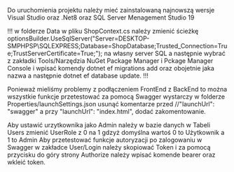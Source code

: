 Do uruchomienia projektu należy mieć zainstalowaną najnowszą wersje Visual Studio oraz .Net8 oraz SQL Server Menagement Studio 19

!!!  w folderze Data w pliku ShopContext.cs należy zmienić ścieżkę optionsBuilder.UseSqlServer("Server=DESKTOP-SMPHPSP\\SQLEXPRESS;Database=ShopDatabase;Trusted_Connection=True;TrustServerCertificate=True;"); na własny server SQL a następnie wybrać z zakładki Tools/Narzędzia NuGet Package Manager i Pckage Manager Console i wpisać komendy dotnet ef migrations add oraz obojetnie jaka nazwa a następnie dotnet ef database update. !!!

Ponieważ mieliśmy problemy z podłączeniem FrontEnd z BackEnd to można wszystkie funkcje przetestować za pomocą Swagger wystarczy w folderze Properties/launchSettings.json usunąć komentarze przed //"launchUrl": "swagger" a przy "launchUrl": "index.html", dodać zakomentowanie.

Aby ustawić urzytkownika jako Admin należy w bazie danych w Tabeli Users zmienić UserRole z 0 na 1 gdzyż domyślna wartoś 0 to Użytkownik a 1 to Admin
Aby przetestować funkcje autoryzacji po zalogowaniu w Swagger w zakładce User/Login należy skopiować Token i za pomocą przycisku do góry strony Authorize należy wpisać komende bearer oraz wkleić token.